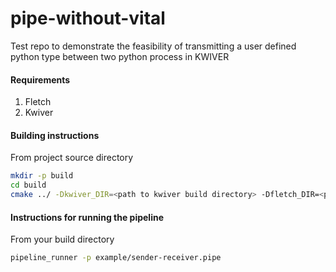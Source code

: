# pipe-without-vital
Test repo to demonstrate the feasibility of transmitting a user defined python type between two python process in KWIVER

#### Requirements
1. Fletch
2. Kwiver

#### Building instructions
From project source directory
```bash
mkdir -p build
cd build
cmake ../ -Dkwiver_DIR=<path to kwiver build directory> -Dfletch_DIR=<path to fletch build directory>
```

#### Instructions for running the pipeline
From your build directory
```bash
pipeline_runner -p example/sender-receiver.pipe
```
